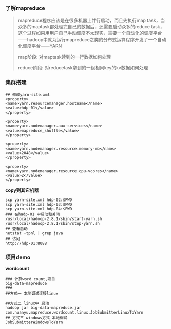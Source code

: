 ### 了解mapreduce

>mapreduce程序应该是在很多机器上并行启动，而且先执行map task，当众多的maptask都处理完自己的数据后，还需要启动众多的reduce task，这个过程如果用用户自己手动调度不太现实，需要一个自动化的调度平台——hadoop中就为运行mapreduce之类的分布式运算程序开发了一个自动化调度平台——YARN
>
>map阶段: 对maptask读到的一行数据如何处理
>
>reduce阶段: 对reducetask拿到的一组相同key的kv数据如何处理



### 集群搭建

```shell
## 修改yarn-site.xml
<property>
<name>yarn.resourcemanager.hostname</name>
<value>hdp-01</value>
</property>

<property>
<name>yarn.nodemanager.aux-services</name>
<value>mapreduce_shuffle</value>
</property>

<property>
<name>yarn.nodemanager.resource.memory-mb</name>
<value>2048</value>
</property>

<property>
<name>yarn.nodemanager.resource.cpu-vcores</name>
<value>2</value>
</property>
```

**copy到其它机器**

```shell
scp yarn-site.xml hdp-02:$PWD
scp yarn-site.xml hdp-03:$PWD
scp yarn-site.xml hdp-04:$PWD
### 在hadp-01 中启动和关闭
/usr/local/hadoop-2.8.1/sbin/start-yarn.sh
/usr/local/hadoop-2.8.1/sbin/stop-yarn.sh
## 查看启动
netstat -tpnl | grep java 
## 访问
http://hdp-01:8088
```



### 项目demo

**wordcount**

```shell
### 计算word count,项目
big-data-mapreduce
###  
##方式一 本地调试连接linux

##方式二 linux中 启动
hadoop jar big-data-mapreduce.jar com.huanyu.mapreduce.wordcount.linux.JobSubmitterLinuxToYarn
## 方式三 windows方式 本地调试
JobSubmitterWindowsToYarn
```

